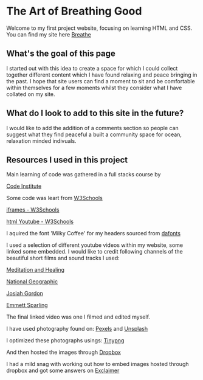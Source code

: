 <h1>The Art of Breathing Good</h1>

Welcome to my first project website, focusing on learning HTML and CSS.<br>
You can find my site here [Breathe](https://ashmcloud.github.io/Breathe-Project-One/index.html)

<h2>What's the goal of this page</h2>

I started out with this idea to create a space for which I could collect together different content which I have found relaxing and peace bringing in the past. I hope that site users can find a moment to sit and be comfortable within themselves for a few moments whilst they consider what I have collated on my site.

<h2>What do I look to add to this site in the future?</h2>

I would like to add the addition of a comments section so people can suggest what they find peaceful a built a community space for ocean, relaxation minded indivuals.

<h2>Resources I used in this project</h2>

Main learning of code was gathered in a full stacks course by

[Code Institute](https://codeinstitute.net/)

Some code was leart from [W3Schools](https://www.w3schools.com/)

[iframes - W3Schools](https://www.w3schools.com/html/html_iframe.asp)

[html Youtube - W3Schools](https://www.w3schools.com/html/html_youtube.asp)

I aquired the font 'Milky Coffee' for my headers sourced from [dafonts](https://www.dafont.com/milky-coffee.font)

I used a selection of different youtube videos within my website, some linked some embedded. I would like to credit following channels of the beautiful short films and sound tracks I used:

[Meditation and Healing](https://www.youtube.com/watch?v=cFfP7N8wpMA&t=510s)

[National Geographic](https://www.youtube.com/watch?v=L4qM1IEhtNQ&t=3s)

[Josiah Gordon](https://www.youtube.com/watch?v=NsmGYTPF9AE)

[Emmett Sparling](https://www.youtube.com/watch?v=boHVOGkgIHk)

The final linked video was one I filmed and edited myself.

I have used photography found on: [Pexels](https://www.pexels.com/) and [Unsplash](https://unsplash.com/)

I optimized these photographs usings: [Tinypng](https://tinypng.com/)

And then hosted the images through [Dropbox](https://www.dropbox.com/)

I had a mild snag with working out how to embed images hosted through dropbox and got some answers on [Exclaimer](https://support.exclaimer.com/hc/en-gb/articles/360018586691-How-to-host-an-image-using-Dropbox)




